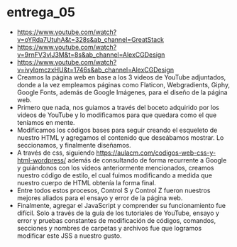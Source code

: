 # entrega_05
- https://www.youtube.com/watch?v=oYRda7UtuhA&t=328s&ab_channel=GreatStack
- https://www.youtube.com/watch?v=9rnFV3vlJ3M&t=8s&ab_channel=AlexCGDesign 
- https://www.youtube.com/watch?v=ivyIqmczxHU&t=1746s&ab_channel=AlexCGDesign
- Creamos la página web en base a los 3 videos de YouTube adjuntados, donde a la vez empleamos páginas como Flaticon, Webgradients, Giphy, Google Fonts, además de Google Imágenes, para el diseño de la página web.
- Primero que nada, nos guiamos a través del boceto adquirido por los videos de YouTube y lo modificamos para que quedara como el que teníamos en mente. 
- Modificamos los códigos bases para seguir creando el esqueleto de nuestro HTML y agregamos el contenido que deseábamos mostrar. Lo seccionamos, y finalmente diseñamos.
- A través de css, siguiendo https://aulacm.com/codigos-web-css-y-html-wordpress/ además de consultando de forma recurrente a Google y guiándonos con los videos anteriormente mencionados, creamos nuestro código de estilo, el cual fuimos modificando a medida que nuestro cuerpo de HTML obtenía la forma final. 
- Entre todos estos procesos, Control S y Control Z fueron nuestros mejores aliados para el ensayo y error de la página web. 
- Finalmente, agregar el JavaScript y comprender su funcionamiento fue difícil. Solo a través de la guía de los tutoriales de YouTube, ensayo y error y pruebas constantes de modificación de códigos, comandos, secciones y nombres de carpetas y archivos fue que logramos modificar este JSS a nuestro gusto.
